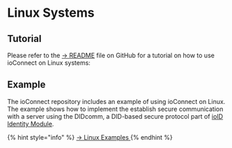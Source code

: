 # Linux Systems

## Tutorial

Please refer to the [→ README](https://github.com/machinefi/ioConnect/blob/main/doc/How\_to\_Create\_a\_Project\_on\_the\_Linux.md) file on GitHub for a tutorial on how to use ioConnect on Linux systems:

## Example

The ioConnect repository includes an example of using ioConnect on Linux. The example shows how to implement the establish secure communication with a server using the DIDcomm, a DID-based secure protocol part of [ioID Identity Module](../../../builders/reference-docs/ioctl-client/ioid-identities.md).

{% hint style="info" %}
[→ Linux Examples ](https://github.com/machinefi/ioConnect/tree/main/example/linux)
{% endhint %}
